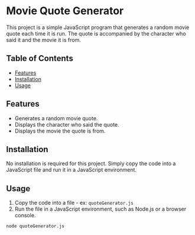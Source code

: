 # Movie Quote Generator

This project is a simple JavaScript program that generates a random movie quote each time it is run. The quote is accompanied by the character who said it and the movie it is from.

## Table of Contents

- [Features](#features)
- [Installation](#installation)
- [Usage](#usage)

## Features

- Generates a random movie quote.
- Displays the character who said the quote.
- Displays the movie the quote is from.

## Installation

No installation is required for this project. Simply copy the code into a JavaScript file and run it in a JavaScript environment.

## Usage

1. Copy the code into a file - ex: `quoteGenerator.js` 
2. Run the file in a JavaScript environment, such as Node.js or a browser console.

```sh
node quoteGenerator.js

